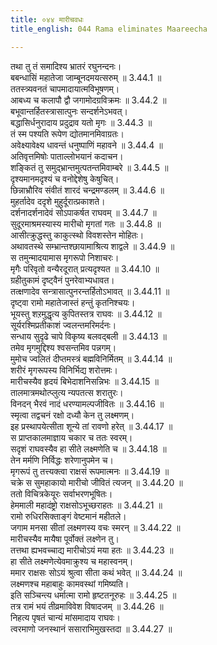 ```yaml
---
title: ०४४ मारीचवधः
title_english: 044 Rama eliminates Maareecha

---
```

<div class="audioEmbed"  caption="श्रीराम-हरिसीताराममूर्ति-घनपाठिभ्यां वचनम्" src="https://archive.org/download/Ramayana-recitation-Sriram-harisItArAmamUrti-Ghanapaati-v2/Kanda_3/Kanda_3_ARK-044-Maaricha_Vadhaha.mp3"></div>

तथा तु तं समादिश्य भ्रातरं रघुनन्दनः।  
बबन्धासिं महातेजा जाम्बूनदमयत्सरुम् ॥ 3.44.1 ॥   
ततस्त्र्यवनतं चापमादायात्मविभूषणम्।  
आबध्य च कलापौ द्वौ जगामोदग्रविक्रमः ॥ 3.44.2 ॥   
बभूवान्तर्हितस्त्रासात्पुनः सन्दर्शनेऽभवत्।  
बद्धासिर्धनुरादाय प्रदुद्राव यतो मृगः ॥ 3.44.3 ॥   
तं स्म पश्यति रूपेण द्योतमानमिवाग्रतः।  
अवेक्ष्यावेक्ष्य धावन्तं धनुष्पाणिं महावने ॥ 3.44.4 ॥   
अतिवृत्तमिषोः पाताल्लोभयानं कदाचन।  
शङ्कितं तु समुद्भ्रान्तमुत्पतन्तमिवाम्बरे ॥ 3.44.5 ॥   
दृश्यमानमदृश्यं च वनोद्देशेषु केषुचित्।  
छिन्नाभ्रौरिव संवीतं शारदं चन्द्रमण्डलम् ॥ 3.44.6 ॥   
मुहर्तादेव ददृशे मुहुर्दूरात्प्रकाशते।  
दर्शनादर्शनादेवं सोऽपाकर्षत राघवम् ॥ 3.44.7 ॥   
सुदूरमाश्रमस्यास्य मारीचो मृगतां गतः ॥ 3.44.8 ॥   
आसीत्क्रुद्धस्तु काकुत्स्थो विवशस्तेन मोहितः।  
अथावतस्थे सम्भ्रान्तश्छायामाश्रित्य शाद्वले ॥ 3.44.9 ॥   
स तमुन्मादयामास मृगरूपो निशाचरः।  
मृगैः परिवृतो वन्यैरदूरात् प्रत्यदृश्यत ॥ 3.44.10 ॥   
ग्रहीतुकामं दृष्ट्वैनं पुनरेवाभ्यधावत।  
तत्क्षणादेव सन्त्रासात्पुनरन्तर्हितोऽभावत् ॥ 3.44.11 ॥   
दृष्ट्वा रामो महातेजास्तं हन्तुं कृतनिश्चयः।  
भूयस्तु शऱमुद्धृत्य कुपितस्तत्र राघवः ॥ 3.44.12 ॥   
सूर्यरश्मिप्रतीकाशं ज्वलन्तमरिमर्दनः।  
सन्धाय सुदृढे चापे विकृष्य बलवद्बली ॥ 3.44.13 ॥   
तमेव मृगमुद्दिश्य श्वसन्तमिव पन्नगम्।  
मुमोच ज्वलितं दीप्तमस्त्रं बह्मविनिर्मितम् ॥ 3.44.14 ॥   
शरीरं मृगरूपस्य विनिर्भिद्य शरोत्तमः।  
मारीचस्यैव हृदयं बिभेदाशनिसन्निभः ॥ 3.44.15 ॥   
तालमात्रमथोत्प्लुत्य न्यपतत्स शरातुरः।  
विनदन् भैरवं नादं धरण्यामल्पजीवितः ॥ 3.44.16 ॥   
स्मृत्वा तद्वचनं रक्षो दध्यौ केन तु लक्ष्मणम्।  
इह प्रस्थापयेत्सीता शून्ये तां रावणो हरेत् ॥ 3.44.17 ॥   
स प्राप्तकालमाज्ञाय चकार च ततः स्वरम्।  
सदृशं राघवस्यैव हा सीते लक्ष्मणेति च ॥ 3.44.18 ॥   
तेन मर्मणि निर्विद्धः शरेणानुपमेन च।  
मृगरूपं तु तत्त्यक्त्वा राक्षसं रूपमात्मनः ॥ 3.44.19 ॥   
चक्रे स सुमहाकायो मारीचो जीवितं त्यजन् ॥ 3.44.20 ॥   
ततो विचित्रकेयूरः सर्वाभरणभूषितः।  
हेममाली महादंष्ट्रो राक्षसोऽभूच्छराहतः ॥ 3.44.21 ॥   
रामो रुधिरसिक्ताङ्गं वेष्टमानं महीतले।  
जगाम मनसा सीतां लक्ष्मणस्य वचः स्मरन् ॥ 3.44.22 ॥   
मारीचस्यैव मायैषा पूर्वोक्तं लक्ष्णेन तु।  
तत्तथा ह्यभवच्चाद्य मारीचोऽयं मया हतः ॥ 3.44.23 ॥   
हा सीते लक्ष्मणेत्येवमाक्रुश्य च महास्वनम्।  
ममार राक्षसः सोऽयं श्रुत्वा सीता कथं भवेत् ॥ 3.44.24 ॥   
लक्ष्मणश्च महाबाहुः कामवस्थां गमिष्यति।  
इति सञ्चिन्त्य धर्मात्मा रामो हृष्टतनूरुहः ॥ 3.44.25 ॥   
तत्र रामं भयं तीव्रमाविवेश विषादजम् ॥ 3.44.26 ॥   
निहत्य पृषतं चान्यं मांसमादाय राघवः।  
त्वरमाणो जनस्थानं ससाराभिमुखस्तदा ॥ 3.44.27 ॥   